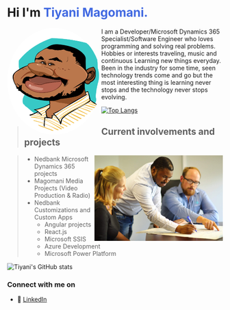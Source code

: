 # Hi I'm **<font color="#4169e1">Tiyani Magomani.</font>**

<picture >
  <img alt="Shows an illustrated sun in light color mode and a moon with stars in dark color mode." src="Magomani,Tiyani.jpg" width="220px" height="250"  align="left" style="border-radius: 50%;">
</picture>

I am a Developer/Microsoft Dynamics 365 Specialist/Software Engineer who loves programming and solving real problems.\
Hobbies or interests traveling, music and continuous Learning new things everyday.\
Been in the industry for some time, seen technology trends come and go but the most interesting thing is learning never stops and the technology never stops evolving.

[![Top Langs](https://github-readme-stats.vercel.app/api/top-langs/?username=TiyaniMilton&layout=compact)](https://github.com/TiyaniMilton/Movie-Cleanup)

> ## Current involvements and projects

<picture >
  <img src="IMG_0341.jpeg" width="300 "align="right" >
</picture>

> * Nedbank Microsoft Dynamics 365 projects
> * Magomani Media Projects (Video Production & Radio)  
> * Nedbank Customizations and Custom Apps
>   * Angular projects
>   * React.js
>   * Microsoft SSIS
>   * Azure Development
>   * Microsoft Power Platform

![Tiyani's GitHub stats](https://github-readme-stats.vercel.app/api?username=TiyaniMilton&show_icons=true&theme=radical)

### Connect with me on

* 🏢 [LinkedIn](https://www.linkedin.com/in/tiyani-magomani-23b33b71)
